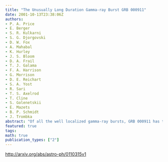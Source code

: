 ```yaml
---
title: "The Unusually Long Duration Gamma-ray Burst GRB 000911"
date: 2001-10-13T23:38:06Z
authors:
- P. A. Price
- E. Berger
- S. R. Kulkarni
- S. G. Djorgovski
- D. W. Fox
- A. Mahabal
- K. Hurley
- J. S. Bloom
- D. A. Frail
- T. J. Galama
- F. A. Harrison
- G. Morrison
- D. E. Reichart
- S. A. Yost
- R. Sari
- T. S. Axelrod
- T. Cline
- S. Golenetskii
- E. Mazets
- B. P. Schmidt
- J. Trombka
abstract: "Of all the well localized gamma-ray bursts, GRB 000911 has the longest duration (T_90 ~ 500 s), and ranks in the top 1% of BATSE bursts for fluence. Here, we report the discovery of the afterglow of this unique burst. In order to simultaneously fit our radio and optical observations, we are required to invoke a model involving an hard electron distribution, p ~ 1.5 and a jet-break time less than 1.5 day. A spectrum of the host galaxy taken 111 days after the burst reveals a single emission line, interpreted as [OII] at a redshift z = 1.0585, and a continuum break which we interpret as the Balmer limit at this redshift. Despite the long T_90, the afterglow of GRB 000911 is not unusual in any other way when compared to the set of afterglows studied to date. We conclude that the duration of the GRB plays little part in determining the physics of the afterglow."
featured: true
tags:
math: true
publication_types: ["2"]
---
```

http://arxiv.org/abs/astro-ph/0110315v1
